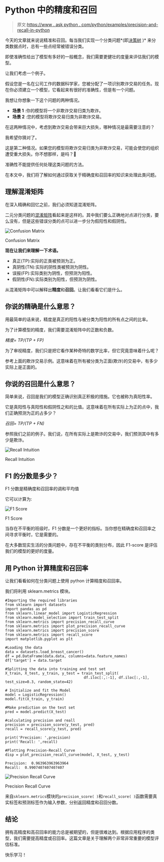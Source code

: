 # Python 中的精度和召回

> 原文:[https://www . ask python . com/python/examples/precision-and-recall-in-python](https://www.askpython.com/python/examples/precision-and-recall-in-python)

今天的文章就来说说精准和召回。每当我们实现一个分类问题*(即[决策树](https://www.askpython.com/python/examples/decision-trees) )* 来分类数据点时，总有一些点经常被错误分类。

即使准确性给出了模型有多好的一般概念，我们需要更健壮的度量来评估我们的模型。

让我们考虑一个例子。

假设您是一名在公司工作的数据科学家，您被分配了一项识别欺诈交易的任务。现在你必须建立一个模型，它看起来有很好的准确性，但是有一个问题。

我想让你想象一下这个问题的两种情况。

*   **场景 1** :你的模型将一个非欺诈交易归类为欺诈。
*   **场景 2** :您的模型将欺诈交易归类为非欺诈交易。

在这两种情况中，考虑到欺诈交易会带来巨大损失，哪种情况是最需要注意的？

我希望你猜对了。

这是第二种情况。如果您的模型将欺诈交易归类为非欺诈交易，可能会使您的组织遭受重大损失。你不想那样，是吗？🙂

准确性不能提供任何处理这类问题的方法。

在本文中，我们将了解如何通过获取关于精确度和召回率的知识来处理此类问题。

## 理解混淆矩阵

在深入精确和回忆之前，我们必须知道混淆矩阵。

二元分类问题的[混淆矩阵](https://www.askpython.com/python/examples/confusion-matrix)看起来是这样的。其中我们要么正确地对点进行分类，要么没有，但是这些错误分类的点可以进一步分为假阳性和假阴性。

![Confusion Matrix](../Images/40a7dcb08c7c3e1f149458dadf0d3b0c.png)

Confusion Matrix

**现在让我们来理解一下术语。**

*   真正(TP):实际的正类被预测为正。
*   真阴性(TN):实际的阴性类被预测为阴性。
*   误报(FP):实际类别为阴性，但预测为阳性。
*   假阴性(FN):实际类别为阳性，但预测为阴性。

从混淆矩阵中可以解释出**精度**和**召回**。让我们看看它们是什么。

## 你说的精确是什么意思？

用最简单的话来说，精度是真正的阳性与被分类为阳性的所有点之间的比率。

为了计算模型的精度，我们需要混淆矩阵中的正数和负数。

*精度= TP/(TP + FP)*

为了审视精度，我们只是把它看作某种奇特的数学比率，但它究竟意味着什么呢？

参考上面的欺诈交易示例。这意味着在所有被分类为正面(欺诈)的交易中，有多少实际上是正面的。

## 你说的召回是什么意思？

简单来说，召回是我们的模型正确识别真正积极的措施。它也被称为真阳性率。

它是真阳性与真阳性和假阴性之和的比值。这意味着在所有实际上为正的点中，我们正确预测为正的占多少？

*召回= TP/(TP + FN)*

参照我们之前的例子。我们说，在所有实际上是欺诈的交易中，我们预测其中有多少是欺诈。

![Recall Intuition](../Images/b6a9c9fa27b9cf5addb79bcb7bbea616.png)

Recall Intuition

## F1 的分数是多少？

F1 分数是精确度和召回率的调和平均值

它可以计算为:

![F1 Score](../Images/4859fafc8d7b5e3c9b17cffc1d3cb3b0.png)

F1 Score

当存在不平衡的班级时，F1 分数是一个更好的指标。当你想在精确度和召回率之间寻求平衡时，它是需要的。

在大多数现实生活的分类问题中，存在不平衡的类别分布，因此 F1-score 是评估我们的模型的更好的度量。

## 用 Python 计算精度和召回率

让我们看看如何在分类问题上使用 python 计算精度和召回率。

我们将利用 sklearn.metrics 模块。

```
#Importing the required libraries
from sklearn import datasets
import pandas as pd
from sklearn.linear_model import LogisticRegression
from sklearn.model_selection import train_test_split
from sklearn.metrics import precision_recall_curve
from sklearn.metrics import plot_precision_recall_curve
from sklearn.metrics import precision_score
from sklearn.metrics import recall_score
import matplotlib.pyplot as plt

#Loading the data
data = datasets.load_breast_cancer()
df = pd.DataFrame(data.data, columns=data.feature_names)
df['target'] = data.target

#Splitting the data into training and test set
X_train, X_test, y_train, y_test = train_test_split(
                                    df.iloc[:,:-1], df.iloc[:,-1], test_size=0.3, random_state=42)

# Initialize and fit the Model
model = LogisticRegression()
model.fit(X_train, y_train)

#Make prediction on the test set
pred = model.predict(X_test)

#calculating precision and reall
precision = precision_score(y_test, pred)
recall = recall_score(y_test, pred)

print('Precision: ',precision)
print('Recall: ',recall)

#Plotting Precision-Recall Curve
disp = plot_precision_recall_curve(model, X_test, y_test)

```

```
Precision:  0.963963963963964
Recall:  0.9907407407407407

```

![Precision Recall Curve](../Images/3eda74cb6977c67bc88f3e0091ecc944.png)

Precision Recall Curve

来自`sklearn.metrics`模块的`precision_score( )`和`recall_score( )`函数需要真实标签和预测标签作为输入参数，分别返回精度和召回分数。

## 结论

拥有高精度和高召回率的能力总是被期望的，但是很难达到。根据应用程序的类型，我们需要提高精度或召回率。这篇文章是关于理解两个非常非常重要的模型评估标准。

快乐学习！